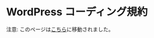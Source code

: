 <!--
# WordPress Coding Standards
-->

# WordPress コーディング規約

注意: このページは[こちら](https://ja.wordpress.org/team/handbook/coding-standards/wordpress-coding-standards/)に移動されました。

<!--
The purpose of the WordPress Coding Standards is to create a baseline for collaboration and review within various aspects of the WordPress open source project and community, from core code to themes to plugins.

The WordPress community developed the standards contained in this section of the handbook, and those standards are part of the best practices that developers and core contributors are recommended to follow.

## Why have coding standards?

Coding standards help avoid common coding errors, improve the readability of code, and simplify modification. They ensure that files within the project appear as if they were created by a single person.

Following the standards means anyone will be able to understand a section of code and modify it, if needed, without regard to when it was written or by whom.

If you are planning to contribute to WordPress core, you need to familiarize yourself with these standards, as any code you submit will need to comply with them.

## Language-specific Standards

*   [CSS Coding Standards](https://make.wordpress.org/core/handbook/best-practices/coding-standards/css/)
*   [HTML Coding Standards](https://make.wordpress.org/core/handbook/best-practices/coding-standards/html/)
*   [JavaScript Coding Standards](https://make.wordpress.org/core/handbook/best-practices/coding-standards/javascript/)
*   [PHP Coding Standards](https://make.wordpress.org/core/handbook/best-practices/coding-standards/php/)

## Accessibility Standards

WordPress is committed to meeting the [Web Content Accessibility Guidelines (WCAG) at level AA](https://www.w3.org/TR/WCAG20/) for all new and updated code. We’ve provided a section with [accessibility best practices](https://make.wordpress.org/core/handbook/best-practices/coding-standards/accessibility-coding-standards/) you should be aware of when creating patches or feature plug-ins.
-->
